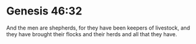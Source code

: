 # Genesis 46:32

And the men are shepherds, for they have been keepers of livestock, and they have brought their flocks and their herds and all that they have.
